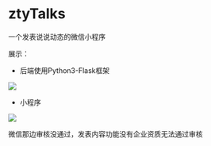 # ztyTalks

一个发表说说动态的微信小程序



展示：

- 后端使用Python3-Flask框架

![](https://qiniu.ztyang.com/img/20220704104148.png)

- 小程序

![](https://qiniu.ztyang.com/img/20220704105455.png)



微信那边审核没通过，发表内容功能没有企业资质无法通过审核
